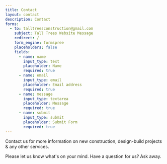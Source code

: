```yaml
---
title: Contact
layout: contact
description: Contact
forms:
  - to: talltreesconstruction@gmail.com
    subject: Tall Trees Website Message
    redirect: /
    form_engine: formspree
    placeholders: false
    fields: 
      - name: name
        input_type: text
        placeholder: Name
        required: true
      - name: email
        input_type: email
        placeholder: Email address
        required: true
      - name: message
        input_type: textarea
        placeholder: Message
        required: true
      - name: submit
        input_type: submit
        placeholder: Submit Form
        required: true
---
```


Contact us for more information on new construction, design-build projects & any other services. 

Please let us know what's on your mind. Have a question for us? Ask away.

<!-- {% if page.forms[0] %}{% include form.html form="1" %}{% endif %} -->
